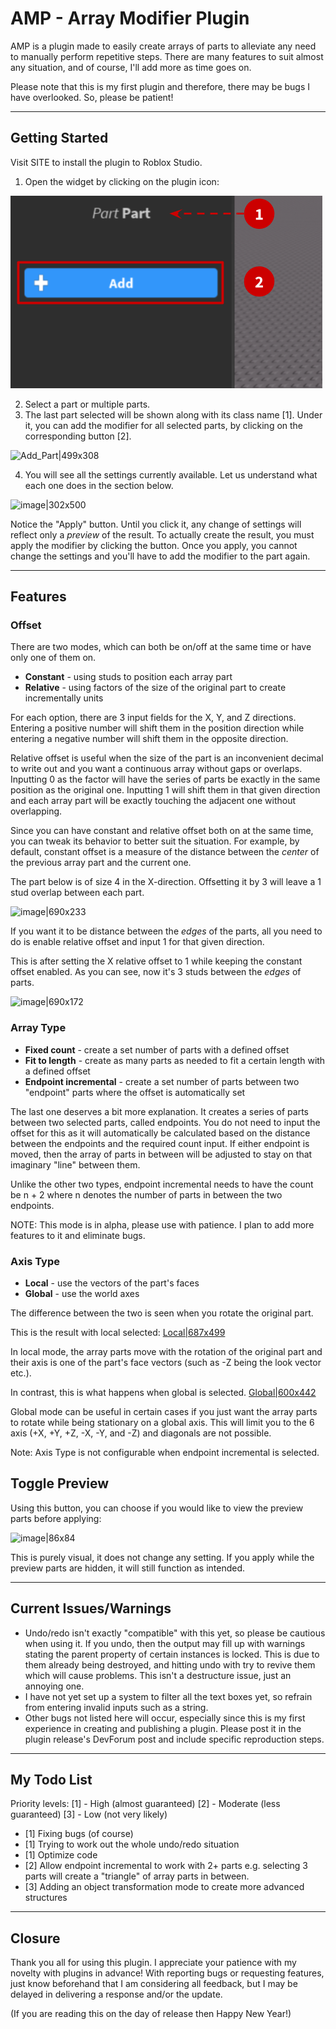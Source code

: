 # AMP - Array Modifier Plugin

AMP is a plugin made to easily create arrays of parts to alleviate any need to manually perform repetitive steps. There are many features to suit almost any situation, and of course, I'll add more as time goes on.

Please note that this is my first plugin and therefore, there may be bugs I have overlooked. So, please be patient!

___

## Getting Started
Visit SITE to install the plugin to Roblox Studio.

1. Open the widget by clicking on the plugin icon:

![Add Button](/images/Add_Part.png) 

2. Select a part or multiple parts. 
3. The last part selected will be shown along with its class name [1]. Under it, you can add the modifier for all selected parts, by clicking on the corresponding button [2].

![Add_Part|499x308](upload://2SgGGl8BQ8O7edqNezCqwp69l9k.png) 

4. You will see all the settings currently available. Let us understand what each one does in the section below.

![image|302x500](upload://fniAFE20GXhnkYU4xEOvk6HlvJV.jpeg) 

Notice the "Apply" button. Until you click it, any change of settings will reflect only a *preview* of the result. To actually create the result, you must apply the modifier by clicking the button. Once you apply,  you cannot change the settings and you'll have to add the modifier to the part again.
___
## Features

### Offset
There are two modes, which can both be on/off at the same time or have only one of them on.
* **Constant** - using studs to position each array part
* **Relative** - using factors of the size of the original part to create incrementally units

For each option, there are 3 input fields for the X, Y, and Z directions. Entering a positive number will shift them in the position direction while entering a negative number will shift them in the opposite direction.

Relative offset is useful when the size of the part is an inconvenient decimal to write out and you want a continuous array without gaps or overlaps. Inputting 0 as the factor will have the series of parts be exactly in the same position as the original one. Inputting 1 will shift them in that given direction and each array part will be exactly touching the adjacent one without overlapping. 

Since you can have constant and relative offset both on at the same time, you can tweak its behavior to better suit the situation. For example, by default, constant offset is a measure of the distance between the *center* of the previous array part and the current one. 

The part below is of size 4 in the X-direction. Offsetting it by 3 will leave a 1 stud overlap between each part.

![image|690x233](upload://kc6sEj1ePC6KWMSyTIdOtid6Ub7.jpeg) 

If you want it to be distance between the *edges* of the parts, all you need to do is enable relative offset and input 1 for that given direction.

This is after setting the X relative offset to 1 while keeping the constant offset enabled. As you can see, now it's 3 studs between the *edges* of parts.

![image|690x172](upload://leDkzOg5kLkGsfXeDc7K1oa7N4f.jpeg) 

### Array Type
* **Fixed count** - create a set number of parts with a defined offset
* **Fit to length** - create as many parts as needed to fit a certain length with a defined offset
* **Endpoint incremental** - create a set number of parts between two "endpoint" parts where the offset is automatically set

The last one deserves a bit more explanation. It creates a series of parts between two selected parts, called endpoints. You do not need to input the offset for this as it will automatically be calculated based on the distance between the endpoints and the required count input. If either endpoint is moved, then the array of parts in between will be adjusted to stay on that imaginary "line" between them.

Unlike the other two types, endpoint incremental needs to have the count be n + 2 where n denotes the number of parts in between the two endpoints.

NOTE: This mode is in alpha, please use with patience. I plan to add more features to it and eliminate bugs.

### Axis Type
* **Local** - use the vectors of the part's faces
* **Global** - use the world axes 

The difference between the two is seen when you rotate the original part. 

This is the result with local selected:
[Local|687x499](upload://ni7DUlqYLIT9p6TVvVnmprLicOm.gif) 

In local mode, the array parts move with the rotation of the original part and their axis is one of the part's face vectors (such as -Z being the look vector etc.).

In contrast, this is what happens when global is selected.
[Global|600x442](upload://kH8hZORqdLoWAoqZhbioVKvciqu.gif) 

Global mode can be useful in certain cases if you just want the array parts to rotate while being stationary on a global axis. This will limit you to the 6 axis (+X, +Y, +Z, -X, -Y, and -Z) and diagonals are not possible.

Note: Axis Type is not configurable when endpoint incremental is selected.

## Toggle Preview
Using this button, you can choose if you would like to view the preview parts before applying:

![image|86x84](upload://b9X2UGnitKCfnL3OFH1n5a7Q0p9.png) 

This is purely visual, it does not change any setting. If you apply while the preview parts are hidden, it will still function as intended.
___

## Current Issues/Warnings
* Undo/redo isn't exactly "compatible" with this yet, so please be cautious when using it. If you undo, then the output may fill up with warnings stating the parent property of certain instances is locked. This is due to them already being destroyed, and hitting undo with try to revive them which will cause problems. This isn't a destructure issue, just an annoying one.
* I have not yet set up a system to filter all the text boxes yet, so refrain from entering invalid inputs such as a string.
* Other bugs not listed here will occur, especially since this is my first experience in creating and publishing a plugin. Please post it in the plugin release's DevForum post and include specific reproduction steps. 
___
## My Todo List
Priority levels:
[1]  - High (almost guaranteed)
[2] - Moderate (less guaranteed)
[3] - Low (not very likely)

* [1] Fixing bugs (of course)
* [1] Trying to work out the whole undo/redo situation
* [1] Optimize code
* [2] Allow endpoint incremental to work with 2+ parts e.g. selecting 3 parts will create a "triangle" of array parts in between.
* [3] Adding an object transformation mode to create more advanced structures
___
## Closure
Thank you all for using this plugin. I appreciate your patience with my novelty with plugins in advance! With reporting bugs or requesting features, just know beforehand that I am considering all feedback, but I may be delayed in delivering a response and/or the update.

(If you are reading this on the day of release then Happy New Year!)

